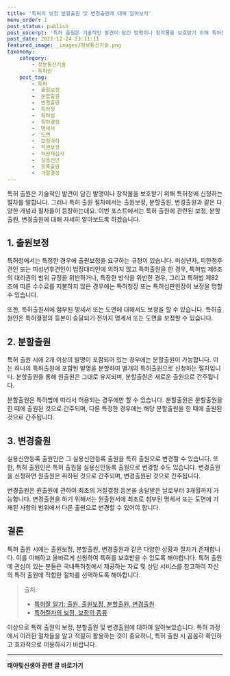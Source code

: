 ```yaml
---
title: '특허의 보정 분할출원 및 변경출원에 대해 알아보자'
menu_order: 1
post_status: publish
post_excerpt: '특허 출원은 기술적인 발견이 담긴 발명이나 창작물을 보호받기 위해 특허청에 신청하는 절차를 말합니다. 그러나 특허 출원 절차에서는 출원보정, 분할출원, 변경출원과 같은 다양한 개념과 절차들이 등장하는데요. 이번 포스트에서는 특허 출원에 관련된 보정, 분할출원, 변경출원에 대해 자세히 알아보도록 하겠습니다.'
post_date: 2023-12-24 23:11:11
featured_image: _images/정보통신기술.png
taxonomy:
    category:
        - 정보통신기술
        - 특허권
    post_tag:
        - 특허
        -  출원보정
        -  분할출원
        -  변경출원
        -  특허청
        -  특허법
        -  특허결정
        -  명세서
        -  도면
        -  보정각하
        -  직권보정
        -  직권재심사
        -  실용신안
        -  등록출원
        -  거절결정
---
```



특허 출원은 기술적인 발견이 담긴 발명이나 창작물을 보호받기 위해 특허청에 신청하는 절차를 말합니다. 그러나 특허 출원 절차에서는 출원보정, 분할출원, 변경출원과 같은 다양한 개념과 절차들이 등장하는데요. 이번 포스트에서는 특허 출원에 관련된 보정, 분할출원, 변경출원에 대해 자세히 알아보도록 하겠습니다.

## 1. 출원보정

특허청에서는 특정한 경우에 출원보정을 요구하는 규정이 있습니다. 미성년자, 피한정후견인 또는 피성년후견인이 법정대리인에 의하지 않고 특허출원을 한 경우, 특허법 제6조의 대리권의 범위 규정을 위반하거나, 특정한 방식을 위반한 경우, 그리고 특허법 제82조에 따른 수수료를 지불하지 않은 경우에는 특허청장 또는 특허심판원장이 보정을 명할 수 있습니다.

또한, 특허출원서에 첨부된 명세서 또는 도면에 대해서도 보정을 할 수 있습니다. 특허출원인은 특허결정의 등본이 송달되기 전까지 명세서 또는 도면을 보정할 수 있습니다.

## 2. 분할출원

특허 출원 시에 2개 이상의 발명이 포함되어 있는 경우에는 분할출원이 가능합니다. 이는 하나의 특허출원에 포함된 발명을 분할하여 별개의 특허출원으로 신청하는 절차입니다. 분할출원을 통해 원출원은 그대로 유지되며, 분할출원은 새로운 출원으로 간주됩니다.

분할출원은 특허법에 따라서 허용되는 경우에만 할 수 있습니다. 분할출원은 분할출원을 한 때에 출원된 것으로 간주되며, 다른 특정한 경우에는 해당 분할출원을 한 때에 출원된 것으로 간주됩니다.

## 3. 변경출원

실용신안등록 출원인은 그 실용신안등록 출원을 특허 출원으로 변경할 수 있습니다. 또한, 특허 출원인은 특허 출원을 실용신안등록 출원으로 변경할 수도 있습니다. 변경출원을 신청하면 원출원은 취하된 것으로 간주되며, 변경출원된 것으로 간주됩니다.

변경출원은 원출원에 관하여 최초의 거절결정 등본을 송달받은 날로부터 3개월까지 가능합니다. 변경출원을 하기 위해서는 원출원서에 최초로 첨부된 명세서 또는 도면에 기재된 사항의 범위에서 다른 출원으로 변경할 수 있어야 합니다.

## 결론

특허 출원 시에는 출원보정, 분할출원, 변경출원과 같은 다양한 상황과 절차가 존재합니다. 이를 이해하고 올바르게 신청하여 특허를 보호받을 수 있도록 해야합니다. 특허 출원에 관심이 있는 분들은 국내특허청에서 제공하는 자료 및 상담 서비스를 참고하여 자신의 특허 출원에 적합한 절차를 선택하도록 해야합니다.

> 출처:
> - [특허잘 알기: 출원, 출원보정, 분할출원, 변경출원](https://blog.naver.com/kipo_needsinsight/222601856225)
> - [특허절차의 보정, 보정의 종류](https://www.kipo.go.kr/kpo/user.tdf?a=user.jips.lucene.JipsBulletinInfoController&c=2002&catmenu=ekp&boardId=notice&page=41&categoryId=11&sCmd=E&multiMenu=0&listType=L&LIST_NUM=1006)

이상으로 특허 출원의 보정, 분할출원 및 변경출원에 대하여 알아보았습니다. 특허 과정에서 이러한 절차들을 알고 적절히 활용하는 것이 중요하니, 특허 출원 시 꼼꼼히 확인하고 효과적으로 이용하시기 바랍니다.

<!-- wp:separator -->
<hr class="wp-block-separator has-alpha-channel-opacity"/>
<!-- /wp:separator -->

<!-- wp:group {"backgroundColor":"base","layout":{"type":"constrained"}} -->
<div class="wp-block-group has-base-background-color has-background"><!-- wp:paragraph {"align":"center","fontSize":"medium"} -->
<p class="has-text-align-center has-large-font-size"><strong>태아및신생아 관련 글 바로가기</strong></p>
<!-- /wp:paragraph -->


<!-- wp:latest-posts
{"categories":[{"id":1496,"count":19,"description":"","link":"https://uknowlaw.com/category/%ed%83%9c%ec%95%84%eb%b0%8f%ec%8b%a0%ec%83%9d%ec%95%84/","name":"태아및신생아","slug":"태아및신생아","taxonomy":"category","parent":0,"meta":[],"_links":{"self":[{"href":"https://uknowlaw.com/wp-json/wp/v2/categories/1496"}],"collection":[{"href":"https://uknowlaw.com/wp-json/wp/v2/categories"}],"about":[{"href":"https://uknowlaw.com/wp-json/wp/v2/taxonomies/category"}],"wp:post_type":[{"href":"https://uknowlaw.com/wp-json/wp/v2/posts?categories=1496"}],"curies":[{"name":"wp","href":"https://api.w.org/{rel}","templated":true}]}}],"postsToShow":100,"excerptLength":28,"postLayout":"grid","columns":2,"featuredImageAlign":"left","featuredImageSizeSlug":"large","fontSize":"small"} /--></div>
<!-- /wp:group -->